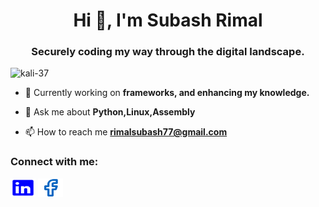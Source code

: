 <h1 align="center">Hi 👋, I'm Subash Rimal</h1>
<h3 align="center">Securely coding my way through the digital landscape.</h3>


<p align="left"> <img src="https://komarev.com/ghpvc/?username=kali-37&label=Profile%20views&color=0e75b6&style=flat" alt="kali-37" /> </p>

- 🔭 Currently working on **frameworks, and enhancing my knowledge.**

- 💬 Ask me about **Python,Linux,Assembly**

- 📫 How to reach me **rimalsubash77@gmail.com**

<h3 align="left">Connect with me:</h3>
<p align="left">
<a href="https://www.linkedin.com/in/kali37/" target="blank"><img align="center" src="socials/linkedin.svg" alt="https://www.linkedin.com/in/kali37/" height="30" width="40" /></a>
<a href="https://www.facebook.com/subash.reemal" target="blank"><img align="center" src="socials/facebook.svg"  alt="https://www.facebook.com/subash.reemal" height="30" width="40" /></a>
</p>
